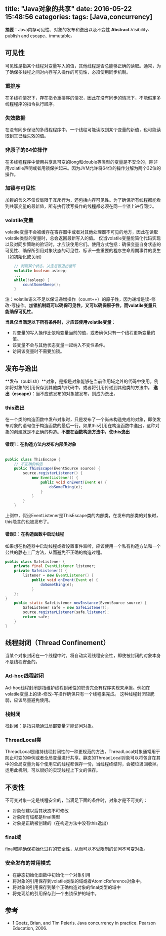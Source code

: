 title: "Java对象的共享"
date: 2016-05-22 15:48:56
categories:
tags: [Java,concurrency]
---
**摘要**：Java内存可见性、对象的发布和逸出以及不变性
**Abstract**:Visibility、publish and escape、immutable。
<!-- more -->

## 可见性

可见性是指某个线程对变量写入的值，其他线程是否总能够正确的读取。通常，为了确保多线程之间对内存写入操作的可见性，必须使用同步机制。

### 重排序

在多线程情况下，存在指令重排序的情况，因此在没有同步的情况下，不能假定多线程程序的指令执行顺序。

### 失效数据

在没有同步保证的多线程程序中，一个线程可能读取到某个变量的新值，也可能读取到其已经失效的值。


### 非原子的64位操作

在多线程程序中使用共享且可变的long和double等类型的变量是不安全的，除非用volatile声明或者用锁保护起来。因为JVM允许将64位的操作分解为两个32位的操作。

### 加锁与可见性

加锁的含义不仅仅局限于互斥行为，还包括内存可见性。为了确保所有线程都能看到共享变量的最新值，所有执行读写操作的线程都必须在同一个锁上进行同步。

### volatile变量

volatile变量不会被缓存在寄存器中或者对其他处理器不可见的地方，因此在读取volatile类型的变量时，总会返回最新写入的值。
仅当volatile变量能简化代码实现以及对同步策略的验证时，才应该使用它们。使用方式包括：确保变量自身状态的可见性、确保所引用对象状态的可见性、标识一些重要的程序生命周期事件的发生（如初始化或关闭）

```java
    // 判断某个状态，决定是否退出循环
    volatile boolean asleep;
    ...
    while(!asleep) {
        countSomeSheep();
    }
```

注：volatile语义不足以保证递增操作（count++）的原子性，因为递增是读-修改-写操作。**加锁机制既可以确保可见性，又可以确保原子性，而volatile变量只能确保可见性**。

**当且仅当满足以下所有条件时，才应该使用volatile变量**：
* 对变量的写入操作比依赖变量当前的值，或者确保只有一个线程更新变量的值。
* 该变量不会与其他状态变量一起纳入不变性条件。
* 访问该变量时不需要加锁。

## 发布与逸出

**发布（publish）**对象，是指是对象能够在当前作用域之外的代码中使用。例如将对象的引用保存到其他类的代码中，或者将引用传递到其他类的方法中。
**逸出（escape）**：当不应该发布的对象被发布，则成为逸出。

### this逸出

在一个类的构造函数中发布对象时，只是发布了一个尚未构造完成的对象，即使发布对象的语句位于构造函数的最后一行。如果this引用在构造函数中逸出，这种对象的创建就是不正确的构造。**不要在函数构造方法中，使this逸出**

#### 错误1：在构造方法内发布内部类对象

```java

public class ThisEscape {
    // 不正确的构造
    public ThisEscape(EventSource source) {
        source.registerListener() {
            new EventListener() {
                public void onEvent(Event e) {
                    doSomeThing(e);
                }
            }
        }
    }

```

上例中，假设EventListener是ThisEscape类的内部类，在发布内部类的对象时，this隐含的也被发布了。

#### 错误2：在构造函数中启动线程


如果想在构造器中启动线程或者设置事件监听，应该使用一个私有构造方法和一个公共的静态工厂方法，从而避免不正确的构造过程。

```java
public class SafeListener {
    private final EventListener listener;
    private SafeListener() {
        listener = new EventListener() {
            public void onEvent(Event e) {
                doSomething(e);
            } 
    };
}
    public static SafeListener newInstance(EventSource source) {
        SafeListener safe = new SafeListener();
        source.registerListener(safe.listener);
        return safe;
    } 
}
```

## 线程封闭（Thread Confinement）

当某个对象封闭在一个线程中时，将自动实现线程安全性，即使被封闭的对象本身不是线程安全的。

### Ad-hoc线程封闭

Ad-hoc线程封闭是指维护线程封闭性的职责完全有程序实现来承担。例如在volatile变量上的读-修改-写操作确保只有一个线程来完成。
这种线程封闭较脆弱，应该尽量避免使用。

### 栈封闭

栈封闭：是指只能通过局部变量才能访问对象。

### ThreadLocal类
ThreadLocal是维持线程封闭性的一种更规范的方法，ThreadLocal对象通常用于防止可变的单例或者全局变量进行共享。静态的ThreadLocal对象可以将包含在其中的全局变量为每个使用它的线程都保存一份，当线程终结时，会被垃圾回收掉。运用此机制，可以很好的实现线程上下文的保存。

## 不变性

不可变对象一定是线程安全的，当满足下面的条件时，对象才是不可变的：

* 对象创建以后其状态不可修改
* 对象所有域都是final类型
* 对象是正确被创建的（在构造方法中没有this逸出）

### final域

final域能确保初始化过程的安全性，从而可以不受限制的访问不可变对象。

### 安全发布的常用模式

* 在静态初始化函数中初始化一个对象引用
* 将对象的引用保存到volatile类型的域或者AtomicReference对象中。
* 将对象的引用保存到某个正确构造对象的final类型的域中
* 将兑现给的引用保存到一个由锁保护的域中。

## 参考

* 1 Goetz, Brian, and Tim Peierls. Java concurrency in practice. Pearson Education, 2006.